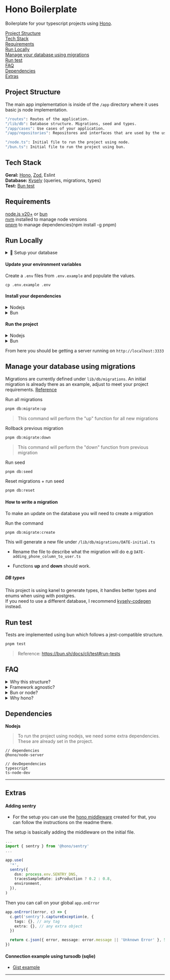 # Hono Boilerplate

Boilerplate for your typescript projects using [Hono](https://hono.dev).

[Project Structure](#project-structure)  
[Tech Stack](#tech-stack)  
[Requirements](#requirements)  
[Run Locally](#run-locally)  
[Manage your database using migrations](#manage-your-database-using-migrations)  
[Run test](#run-test)  
[FAQ](#faq)  
[Dependencies](#dependencies)  
[Extras](#extras)

## Project Structure

The main app implementation is inside of the `/app` directory where it uses basic js node implementation.

```sh
"/routes": Routes of the application.
"/lib/db": Database structure. Migrations, seed and types.
"/app/cases": Use cases of your application.
"/app/repositories": Repositores and interfaces that are used by the use cases.

"/node.ts": Initial file to run the project using node.
"/bun.ts": Initial file to run the project using bun.
```

## Tech Stack

**Geral:** [Hono](https://hono.dev), [Zod](https://zod.dev), Eslint  
**Database:** [Kysely](https://kysely.dev) (queries, migrations, types)  
**Test:** [Bun test](https://bun.sh/docs/cli/test)

## Requirements

[node.js v20+](https://nodejs.org/en) or [bun](https://bun.sh)  
[nvm](https://github.com/nvm-sh/nvm#install--update-script) installed to manage node versions  
[pnpm](https://pnpm.io) to manage dependencies(npm install -g pnpm)

## Run Locally

<details>

<summary>📁 Setup your database</summary>

I recommend using [dbngin](https://dbngin.com) to spin up an local DB on your machine.

> [!NOTE]  
> If you prefer docker, you can use postgres service from [this docker compose](https://gist.github.com/marcosrjjunior/d5250416b5fe43d982f998c0b7744464)

Create your database

```
CREATE DATABASE project
```

</details>

#### **Update your environment variables**

Create a `.env` files from `.env.example` and populate the values.

```
cp .env.example .env
```

#### **Install your dependencies**

<details>

<summary>Nodejs</summary>

```sh
nvm use
pnpm install
```

</details>

<details>

<summary>Bun</summary>

```sh
bun install
```

</details>

#### **Run the project**

<details>

<summary>Nodejs</summary>

```sh
pnpm node:dev or pnpm dev
```

</details>

<details>

<summary>Bun</summary>

```sh
pnpm bun:dev
```

</details>

From here you should be getting a server running on `http://localhost:3333`

## Manage your database using migrations

Migrations are currently defined under `lib/db/migrations`. An initial migration is already there as an example, adjust to meet your project requirements. [Reference](https://kysely.dev/docs/migrations)

Run all migrations

```sh
pnpm db:migrate:up
```

> This command will perform the "up" function for all new migrations

Rollback previous migration

```sh
pnpm db:migrate:down
```

> This command will perform the "down" function from previous migration

Run seed

```sh
pnpm db:seed
```

Reset migrations + run seed

```sh
pnpm db:reset
```

#### How to write a migration

To make an update on the database you will need to create a migration

Run the command

```sh
pnpm db:migrate:create
```

This will generate a new file under `/lib/db/migrations/DATE-initial.ts`

- Rename the file to describe what the migration will do e.g `DATE-adding_phone_column_to_user.ts`

- Functions **up** and **down** should work.

##### DB types

This project is using kanel to generate types, it handles better types and enums when using with postgres.  
If you need to use a different database, I recommend [kysely-codegen](https://github.com/RobinBlomberg/kysely-codegen) instead.

## Run test

Tests are implemented using bun which follows a jest-compatible structure.

```sh
pnpm test
```

> Reference: https://bun.sh/docs/cli/test#run-tests

## FAQ

<details>

<summary>Why this structure?</summary>

This is a personal preference, It also depends on your application and how you are deploying.

I've been using this case structure for some time and enjoying but still improving/learning as I go.

I usually try to find the middle term on structural side for various reasons.

Just a personal recommendation, try not get too attached to one framework or another. I believe you can get way more value spending time structuring your code, learning about patterns in a way that can benefit your team, projects, clients.

Again, feel free to adapt to your needs.

[Hono best practices](https://hono.dev/guides/best-practices#best-practices)  
[Hono presets](https://hono.dev/api/presets#which-preset-should-i-use)

</details>

<details>

<summary>Framework agnostic?</summary>

Thanks for the simplicity of hono you can basically structure your project in a way that fits your situation.

This core of this project is all under the `/app` directory, where I'm using only JS, none of the files there are related to hono. That means, if for some unexpected reason/scenario you need to move away from hono, you can just copy the app directory and make the requests to the cases accordinly.

</details>

<details>

<summary>Bun or node?</summary>

Because of this structure I can easily switch between them to test. Based on my situation and project, I'd still recommend to use nodejs.

There is a noticeable delay on requests to s3 using bun still. [Github Issue](https://github.com/oven-sh/bun/issues/7428#issuecomment-2132580081)

> Last test on: May 30, 2024

It all depends on your project and situation. Bun will probably be more performant and consume less memory, specially on a production environment. The only blocker for me at this point is the one mentioned above, so I still can't tell

I'm mainly using bun to run my tests and it work just fine since it is [based on jest](https://bun.sh/docs/cli/test).

</details>

<details>

<summary>Why hono?</summary>

[Features](https://hono.dev/top#features)

Coming from previous experiences using express.js and fastify. Hono is powerful, simple to use and has an active community.

Give it a go.

Here are some simple benchmarks (they don't mean much)  
[Requests benchmark](https://web-frameworks-benchmark.netlify.app/result?f=express,hono,fastify,hono-bun)  
[Compare benchmark](https://web-frameworks-benchmark.netlify.app/compare?f=express,hono,fastify,hono-bun)

If you still don't buy it, fastify it is also a great option.

</details>

## Dependencies

**Nodejs**

> To run the project using nodejs, we need some extra dependencies.
> These are already set in the project.

```
// dependencies
@hono/node-server

// devDependencies
typescript
ts-node-dev
```

---

## Extras

#### Adding sentry

- For the setup you can use the [hono middleware](https://github.com/honojs/middleware/tree/main/packages/sentry) created for that, you can follow the instructions on the readme there.

The setup is basically adding the middleware on the initial file.

```ts
...
import { sentry } from '@hono/sentry'
...

app.use(
  '*',
  sentry({
    dsn: process.env.SENTRY_DNS,
    tracesSampleRate: isProduction ? 0.2 : 0.8,
    environment,
  }),
)
```

Then you can call on your global `app.onError`

```ts
app.onError((error, c) => {
  c.get('sentry').captureException(e, {
    tags: {}, // any tag
    extra: {}, // any extra object
  })

  return c.json({ error, message: error.message || 'Unknown Error' }, 500)
})
```

#### Connection example using tursodb (sqlie)

- [Gist example](https://gist.github.com/marcosrjjunior/0a717f4b8b584a13fb36fdec4398d048)

---
